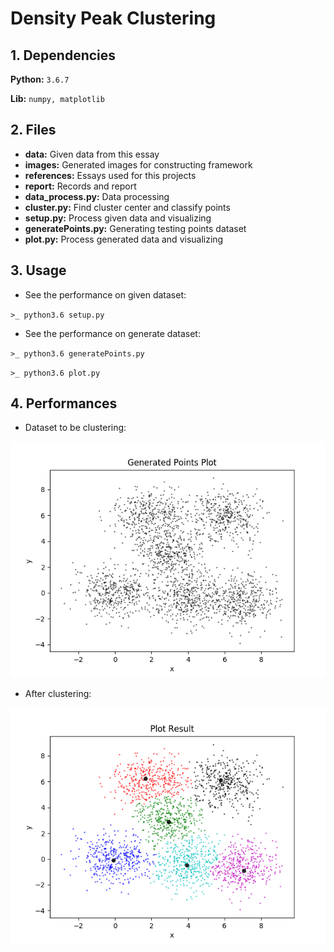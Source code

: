 # Density Peak Clustering

## 1. Dependencies

**Python:**  `3.6.7`

**Lib:**  `numpy, matplotlib`

## 2. Files

- **data:** Given data from this essay
- **images:** Generated images for constructing framework
- **references:** Essays used for this projects
- **report:** Records and report
- **data_process.py:** Data processing
- **cluster.py:** Find cluster center and classify points
- **setup.py:** Process given data and visualizing
- **generatePoints.py:** Generating testing points dataset
- **plot.py:** Process generated data and visualizing

## 3. Usage

- See the performance on given dataset:

`>_ python3.6 setup.py`

- See the performance on generate dataset:

`>_ python3.6 generatePoints.py`

`>_ python3.6 plot.py`

## 4. Performances

- Dataset to be clustering:

![generatedPoints](images/generatedPoints.png)

- After clustering:

![result](images/result.png)
